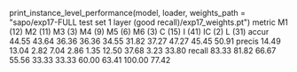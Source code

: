 print_instance_level_performance(model, loader, weights_path = "sapo/exp17-FULL test set 1 layer (good recall)/exp17_weights.pt")
metric  M1 (12) M2 (11) M3 (3)  M4 (9)  M5 (6)  M6 (3)  C (15)  I (41)  IC (2)  L (31)
accur   44.55   43.64   36.36   36.36   34.55   31.82   37.27   47.27   45.45   50.91
precis  14.49   13.04   2.82    7.04    2.86    1.35    12.50   37.68   3.23    33.80
recall  83.33   81.82   66.67   55.56   33.33   33.33   60.00   63.41   100.00  77.42
